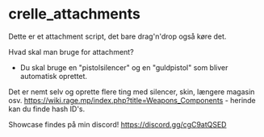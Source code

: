 # crelle_attachments
Dette er et attachment script, det bare drag'n'drop også køre det.

Hvad skal man bruge for attachment?
- Du skal bruge en "pistolsilencer" og en "guldpistol" som bliver automatisk oprettet.

Det er nemt selv og oprette flere ting med silencer, skin, længere magasin osv.
https://wiki.rage.mp/index.php?title=Weapons_Components - herinde kan du finde hash ID's.

Showcase findes på min discord!
https://discord.gg/cgC9atQSED
